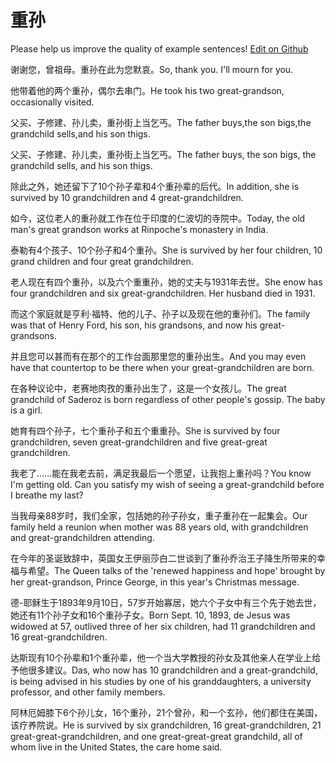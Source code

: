# 重孙

Please help us improve the quality of example sentences! [Edit on Github](https://github.com/jiyushe/jiyu-example-sentence-source/blob/main/chinese/chongsun.md)

<p><span class="chinese">谢谢您，曾祖母。重孙在此为您默哀。</span><span class="english">So, thank you. I'll mourn for you.</span></p>

<p><span class="chinese">他带着他的两个重孙，偶尔去串门。</span><span class="english">He took his two great-grandson, occasionally visited.</span></p>

<p><span class="chinese">父买、子修建、孙儿卖，重孙街上当乞丐。</span><span class="english">The father buys,the son bigs,the grandchild sells,and his son thigs.</span></p>

<p><span class="chinese">父买、子修建、孙儿卖，重孙街上当乞丐。</span><span class="english">The father buys, the son bigs, the grandchild sells, and his son thigs.</span></p>

<p><span class="chinese">除此之外，她还留下了10个孙子辈和4个重孙辈的后代。</span><span class="english">In addition, she is survived by 10 grandchildren and 4 great-grandchildren.</span></p>

<p><span class="chinese">如今，这位老人的重孙就工作在位于印度的仁波切的寺院中。</span><span class="english">Today, the old man's great grandson works at Rinpoche's monastery in India.</span></p>

<p><span class="chinese">泰勒有4个孩子、10个孙子和4个重孙。</span><span class="english">She is survived by her four children, 10 grand children and four great grandchildren.</span></p>

<p><span class="chinese">老人现在有四个重孙，以及六个重重孙，她的丈夫与1931年去世。</span><span class="english">She enow has four grandchildren and six great-grandchildren. Her husband died in 1931.</span></p>

<p><span class="chinese">而这个家庭就是亨利·福特、他的儿子、孙子以及现在他的重孙们。</span><span class="english">The family was that of Henry Ford, his son, his grandsons, and now his great-grandsons.</span></p>

<p><span class="chinese">并且您可以甚而有在那个的工作台面那里您的重孙出生。</span><span class="english">And you may even have that countertop to be there when your great-grandchildren are born.</span></p>

<p><span class="chinese">在各种议论中，老赛地肉孜的重孙出生了，这是一个女孩儿。</span><span class="english">The great grandchild of Saderoz is born regardless of other people's gossip. The baby is a girl.</span></p>

<p><span class="chinese">她育有四个孙子，七个重孙子和五个重重孙。</span><span class="english">She is survived by four grandchildren, seven great-grandchildren and five great-great grandchildren.</span></p>

<p><span class="chinese">我老了……能在我老去前，满足我最后一个愿望，让我抱上重孙吗？</span><span class="english">You know I'm getting old. Can you satisfy my wish of seeing a great-grandchild before I breathe my last?</span></p>

<p><span class="chinese">当我母亲88岁时，我们全家，包括她的孙子孙女，重子重孙在一起集会。</span><span class="english">Our family held a reunion when mother was 88 years old, with grandchildren and great-grandchildren attending.</span></p>

<p><span class="chinese">在今年的圣诞致辞中，英国女王伊丽莎白二世谈到了重孙乔治王子降生所带来的幸福与希望。</span><span class="english">The Queen talks of the 'renewed happiness and hope' brought by her great-grandson, Prince George, in this year's Christmas message.</span></p>

<p><span class="chinese">德-耶稣生于1893年9月10日，57岁开始寡居，她六个子女中有三个先于她去世，她还有11个孙子女和16个重孙子女。</span><span class="english">Born Sept. 10, 1893, de Jesus was widowed at 57, outlived three of her six children, had 11 grandchildren and 16 great-grandchildren.</span></p>

<p><span class="chinese">达斯现有10个孙辈和1个重孙辈，他一个当大学教授的孙女及其他亲人在学业上给予他很多建议。</span><span class="english">Das, who now has 10 grandchildren and a great-grandchild, is being advised in his studies by one of his granddaughters, a university professor, and other family members.</span></p>

<p><span class="chinese">阿林厄姆膝下6个孙儿女，16个重孙，21个曾孙，和一个玄孙，他们都住在美国，该疗养院说。</span><span class="english">He is survived by six grandchildren, 16 great-grandchildren, 21 great-great-grandchildren, and one great-great-great grandchild, all of whom live in the United States, the care home said.</span></p>

